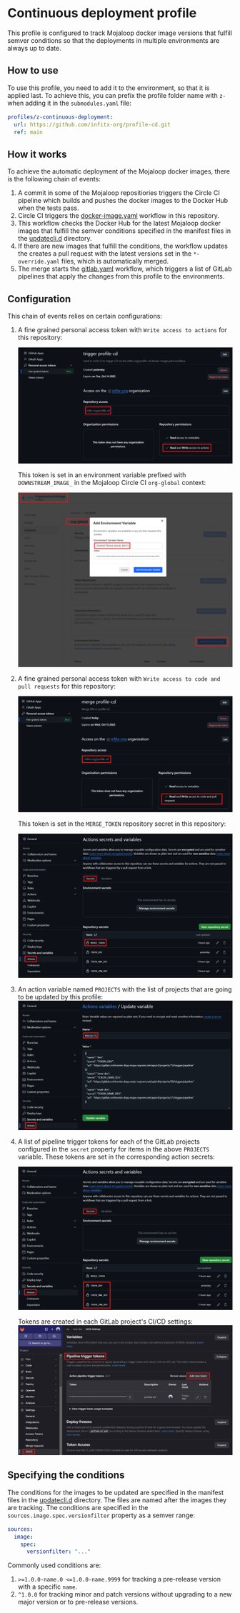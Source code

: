 # Continuous deployment profile

This profile is configured to track Mojaloop docker image versions that
fulfill semver conditions so that the deployments in multiple environments
are always up to date.

## How to use

To use this profile, you need to add it to the environment, so that it
is applied last. To achieve this, you can prefix the profile folder name with
`z-` when adding it in the `submodules.yaml` file:

```yaml
profiles/z-continuous-deployment:
  url: https://github.com/infitx-org/profile-cd.git
  ref: main
```

## How it works

To achieve the automatic deployment of the Mojaloop docker images, there is
the following chain of events:

1. A commit in some of the Mojaloop repositiories triggers the Circle CI pipeline
   which builds and pushes the docker images to the Docker Hub when the tests pass.
1. Circle CI triggers the [docker-image.yaml](.github/workflows/docker-image.yaml)
   workflow in this repository.
1. This workflow checks the Docker Hub for the latest Mojaloop docker images that
   fulfill the semver conditions specified in the manifest files in the
   [updatecli.d](updatecli.d) directory.
1. If there are new images that fulfill the conditions, the workflow updates the
   creates a pull request with the latest versions set in the `*-override.yaml`
   files, which is automatically merged.
1. The merge starts the [gitlab.yaml](.github/workflows/gitlab.yaml) workflow,
   which triggers a list of GitLab pipelines that apply the changes from this
   profile to the environments.

## Configuration

This chain of events relies on certain configurations:

1. A fine grained personal access token with `Write access to actions` for this
   repository:

   ![trigger profile-cd token](img/image.png)

   This token is set in an environment variable prefixed with `DOWNSTREAM_IMAGE_`
   in the Mojaloop Circle CI `org-global` context:

   ![circle ci variable](img/image-1.png)

1. A fine grained personal access token with `Write access to code and pull requests`
   for this repository:

   ![alt text](img/image-2.png)

   This token is set in the `MERGE_TOKEN` repository secret in this repository:

   ![alt text](img/image-3.png)
1. An action variable named `PROJECTS` with the list of projects that are
   going to be updated by this profile:
   ![alt text](img/image-4.png)
1. A list of pipeline trigger tokens for each of the GitLab projects configured
   in the `secret` property for items in the above `PROJECTS` variable.
   These tokens are set in the corresponding action secrets:

   ![alt text](img/image-6.png)

   Tokens are created in each GitLab project's CI/CD settings:
   ![alt text](img/image-5.png)

## Specifying the conditions

The conditions for the images to be updated are specified in the manifest files
in the [updatecli.d](updatecli.d) directory. The files are named after the
images they are tracking. The conditions are specified in the
`sources.image.spec.versionfilter` property as a semver range:

```yaml
sources:
  image:
    spec:
      versionfilter: "..."
```

Commonly used conditions are:

1. `>=1.0.0-name.0 <=1.0.0-name.9999` for tracking a pre-release version with
   a specific `name`.
1. `^1.0.0` for tracking minor and patch versions without upgrading to a new
   major version or to pre-release versions.
